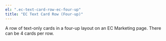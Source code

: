 ```yaml
---
el: ".ec-text-card-row-ec-four-up"
title: "EC Text Card Row (Four-up)"
---
```

A row of text-only cards in a four-up layout on an EC Marketing page. There can be 4 cards per row.